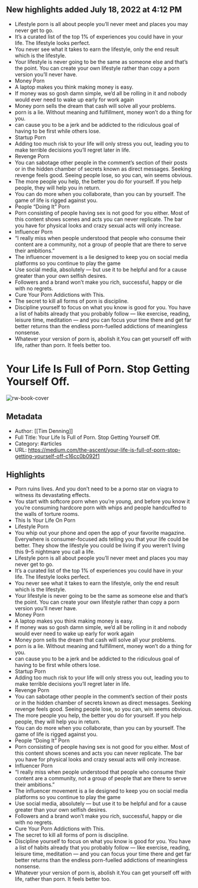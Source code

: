 ## New highlights added July 18, 2022 at 4:12 PM
- Lifestyle porn is all about people you’ll never meet and places you may never get to go.
- It’s a curated list of the top 1% of experiences you could have in your life. The lifestyle looks perfect.
- You never see what it takes to earn the lifestyle, only the end result which is the lifestyle.
- Your lifestyle is never going to be the same as someone else and that’s the point. You can create your own lifestyle rather than copy a porn version you’ll never have.
- Money Porn
- A laptop makes you think making money is easy.
- If money was so gosh damn simple, we’d all be rolling in it and nobody would ever need to wake up early for work again
- Money porn sells the dream that cash will solve all your problems.
- porn is a lie. Without meaning and fulfillment, money won’t do a thing for you.
- can cause you to be a jerk and be addicted to the ridiculous goal of having to be first while others lose.
- Startup Porn
- Adding too much risk to your life will only stress you out, leading you to make terrible decisions you’ll regret later in life.
- Revenge Porn
- You can sabotage other people in the comment’s section of their posts or in the hidden chamber of secrets known as direct messages. Seeking revenge feels good. Seeing people lose, so you can, win seems obvious.
- The more people you help, the better you do for yourself. If you help people, they will help you in return.
- You can do more when you collaborate, than you can by yourself. The game of life is rigged against you.
- People “Doing It” Porn
- Porn consisting of people having sex is not good for you either. Most of this content shows scenes and acts you can never replicate. The bar you have for physical looks and crazy sexual acts will only increase.
- Influencer Porn
- “I really miss when people understood that people who consume their content are a community, not a group of people that are there to serve their ambitions.”
- The influencer movement is a lie designed to keep you on social media platforms so you continue to play the game
- Use social media, absolutely — but use it to be helpful and for a cause greater than your own selfish desires.
- Followers and a brand won’t make you rich, successful, happy or die with no regrets.
- Cure Your Porn Addictions with This.
- The secret to kill all forms of porn is discipline.
- Discipline yourself to focus on what you know is good for you. You have a list of habits already that you probably follow — like exercise, reading, leisure time, meditation — and you can focus your time there and get far better returns than the endless porn-fuelled addictions of meaningless nonsense.
- Whatever your version of porn is, abolish it.You can get yourself off with life, rather than porn. It feels better too.
# Your Life Is Full of Porn. Stop Getting Yourself Off.

![rw-book-cover](https://readwise-assets.s3.amazonaws.com/static/images/article3.5c705a01b476.png)

## Metadata
- Author: [[Tim Denning]]
- Full Title: Your Life Is Full of Porn. Stop Getting Yourself Off.
- Category: #articles
- URL: https://medium.com/the-ascent/your-life-is-full-of-porn-stop-getting-yourself-off-c16cc0b092f1

## Highlights
- Porn ruins lives. And you don’t need to be a porno star on viagra to witness its devastating effects.
- You start with softcore porn when you’re young, and before you know it you’re consuming hardcore porn with whips and people handcuffed to the walls of torture rooms.
- This Is Your Life On Porn
- Lifestyle Porn
- You whip out your phone and open the app of your favorite magazine. Everywhere is consumer-focused ads telling you that your life could be better. They show the lifestyle you could be living if you weren’t living this 9–5 nightmare you call a life.
- Lifestyle porn is all about people you’ll never meet and places you may never get to go.
- It’s a curated list of the top 1% of experiences you could have in your life. The lifestyle looks perfect.
- You never see what it takes to earn the lifestyle, only the end result which is the lifestyle.
- Your lifestyle is never going to be the same as someone else and that’s the point. You can create your own lifestyle rather than copy a porn version you’ll never have.
- Money Porn
- A laptop makes you think making money is easy.
- If money was so gosh damn simple, we’d all be rolling in it and nobody would ever need to wake up early for work again
- Money porn sells the dream that cash will solve all your problems.
- porn is a lie. Without meaning and fulfillment, money won’t do a thing for you.
- can cause you to be a jerk and be addicted to the ridiculous goal of having to be first while others lose.
- Startup Porn
- Adding too much risk to your life will only stress you out, leading you to make terrible decisions you’ll regret later in life.
- Revenge Porn
- You can sabotage other people in the comment’s section of their posts or in the hidden chamber of secrets known as direct messages. Seeking revenge feels good. Seeing people lose, so you can, win seems obvious.
- The more people you help, the better you do for yourself. If you help people, they will help you in return.
- You can do more when you collaborate, than you can by yourself. The game of life is rigged against you.
- People “Doing It” Porn
- Porn consisting of people having sex is not good for you either. Most of this content shows scenes and acts you can never replicate. The bar you have for physical looks and crazy sexual acts will only increase.
- Influencer Porn
- “I really miss when people understood that people who consume their content are a community, not a group of people that are there to serve their ambitions.”
- The influencer movement is a lie designed to keep you on social media platforms so you continue to play the game
- Use social media, absolutely — but use it to be helpful and for a cause greater than your own selfish desires.
- Followers and a brand won’t make you rich, successful, happy or die with no regrets.
- Cure Your Porn Addictions with This.
- The secret to kill all forms of porn is discipline.
- Discipline yourself to focus on what you know is good for you. You have a list of habits already that you probably follow — like exercise, reading, leisure time, meditation — and you can focus your time there and get far better returns than the endless porn-fuelled addictions of meaningless nonsense.
- Whatever your version of porn is, abolish it.You can get yourself off with life, rather than porn. It feels better too.
